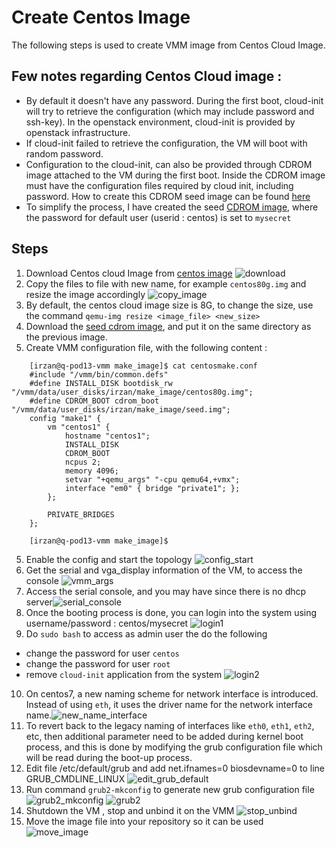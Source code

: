 # Create Centos Image
The following steps is used to create VMM image from Centos Cloud Image.

## Few notes regarding Centos Cloud image :
- By default it doesn't have any password. During the first boot, cloud-init will try to retrieve the configuration (which may include password and ssh-key). In the openstack environment, cloud-init is provided by openstack infrastructure.
- If cloud-init failed to retrieve the configuration, the VM will boot with random password.
- Configuration to the cloud-init, can also be provided through CDROM image attached to the VM during the first boot. Inside the CDROM image must have the configuration files required by cloud init, including password. How to create this CDROM seed image can be found [here](https://stafwag.github.io/blog/blog/2019/03/03/howto-use-centos-cloud-images-with-cloud-init/) 
- To simplify the process, I have created the seed [CDROM image](https://github.com/m1r24n/running_on_vmm/blob/master/cdrom/seed.img), where the password for default user (userid : centos) is set to `mysecret`

## Steps
1. Download Centos cloud Image from [centos image](https://cloud.centos.org/centos/7/images/)
![download](images/download_image.png)
2. Copy the files to file with new name, for example `centos80g.img` and resize the image accordingly
![copy_image](images/copy_image.png)
3. By default, the centos cloud image size is 8G, to change the size, use the command `qemu-img resize <image_file> <new_size>`
4. Download the [seed cdrom image](https://github.com/m1r24n/running_on_vmm/blob/master/cdrom/seed.img), and put it on the same directory as the previous image. 
4. Create VMM configuration file, with the following content :
```
	[irzan@q-pod13-vmm make_image]$ cat centosmake.conf
	#include "/vmm/bin/common.defs"
	#define INSTALL_DISK bootdisk_rw "/vmm/data/user_disks/irzan/make_image/centos80g.img";
	#define CDROM_BOOT cdrom_boot "/vmm/data/user_disks/irzan/make_image/seed.img";
	config "make1" {
		vm "centos1" {
			hostname "centos1";
			INSTALL_DISK
			CDROM_BOOT
			ncpus 2;
			memory 4096;
			setvar "+qemu_args" "-cpu qemu64,+vmx";
			interface "em0" { bridge "private1"; };
		};

		PRIVATE_BRIDGES
	};

	[irzan@q-pod13-vmm make_image]$
```
5. Enable the config and start the topology
![config_start](images/config_start.png)
6. Get the serial and vga_display information of the VM, to access the console
![vmm_args](images/vmm_args.png)
7. Access the serial console, and you may have since there is no dhcp server![serial_console](images/serial_console.png)
8. Once the booting process is done, you can login into the system using username/password : centos/mysecret
![login1](images/login1.png)
9. Do `sudo bash` to access as admin user the do the following
- change the password for user `centos`
- change the password for user `root`
- remove `cloud-init` application from the system
![login2](images/login2.png)
10. On centos7, a new naming scheme for network interface is introduced. Instead of using `eth`, it uses the driver name for the network interface name.![new_name_interface](images/new_name_interface.png)
11. To revert back to the legacy naming of interfaces like `eth0`, `eth1`, `eth2`, etc, then additional parameter need to be added during kernel boot process, and this is done by modifying the grub configuration file which will be read during the boot-up process.
12. Edit file /etc/default/grub and add net.ifnames=0 biosdevname=0 to line GRUB_CMDLINE_LINUX
![edit_grub_default](images/edit_grub_default.png)
13. Run command `grub2-mkconfig` to generate new grub configuration file
![grub2_mkconfig](images/grub2_mkconfig.png)
![grub2](images/grub2.png)
14. Shutdown the VM , stop and unbind it on the VMM
![stop_unbind](images/stop_unbind.png)
15. Move the image file into your repository so it can be used 
![move_image](images/move_image.png)
